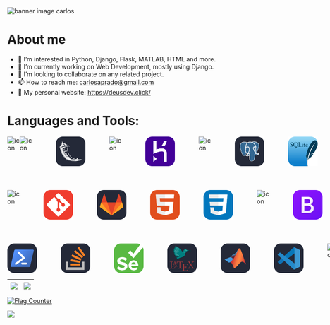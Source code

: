 <!---
carlosbionic/carlosbionic is a ✨ special ✨ repository because its `README.md` (this file) appears on your GitHub profile.
You can click the Preview link to take a look at your changes.
--->

<img src="https://github.com/carlosbionic/carlosbionic/blob/main/githubheaderimgcarlos.jpg" alt="banner image carlos">

# About me

- 👀 I’m interested in Python, Django, Flask, MATLAB, HTML and more.
- 🌱 I’m currently working on Web Development, mostly using Django.
- 💞️ I’m looking to collaborate on any related project.
- 📫 How to reach me: carlosaprado@gmail.com
- 💾 My personal website: https://deusdev.click/

# Languages and Tools:

<div style="display: flex;">
  <img src="https://techstack-generator.vercel.app/python-icon.svg" alt="icon" width="67" style="width: 67px; height: 67px; margin-right: 0px; margin-bottom: 54px;" />
  <img src="https://techstack-generator.vercel.app/django-icon.svg" alt="icon" width="67" style="width: 67px; height: 67px; margin-right: 54px; margin-bottom: 54px;" />
  <img src="https://raw.githubusercontent.com/tandpfun/skill-icons/59059d9d1a2c092696dc66e00931cc1181a4ce1f/icons/Flask-Dark.svg" alt="icon" width="67" style="width: 67px; height: 67px; margin-right: 54px; margin-bottom: 0px;" />
  <img src="https://techstack-generator.vercel.app/restapi-icon.svg" alt="icon" width="67" style="width: 67px; height: 67px; margin-right: 54px; margin-bottom: 54px;" />
  <img src="https://raw.githubusercontent.com/tandpfun/skill-icons/59059d9d1a2c092696dc66e00931cc1181a4ce1f/icons/Heroku.svg" alt="icon" width="67" style="width: 67px; height: 67px; margin-right: 54px; margin-bottom: 0px;" />
  <img src="https://techstack-generator.vercel.app/mysql-icon.svg" alt="icon" width="67" style="width: 67px; height: 67px; margin-right: 54px; margin-bottom: 0px;" />
  <img src="https://raw.githubusercontent.com/tandpfun/skill-icons/59059d9d1a2c092696dc66e00931cc1181a4ce1f/icons/PostgreSQL-Dark.svg" alt="icon" width="67" style="width: 67px; height: 67px; margin-right: 54px; margin-bottom: 0px;" />  
  <img src="https://raw.githubusercontent.com/tandpfun/skill-icons/59059d9d1a2c092696dc66e00931cc1181a4ce1f/icons/SQLite.svg" alt="icon" width="67" style="width: 67px; height: 67px; margin-right: 54px; margin-bottom: 0px;" />
  <img src="https://raw.githubusercontent.com/tandpfun/skill-icons/59059d9d1a2c092696dc66e00931cc1181a4ce1f/icons/TensorFlow-Dark.svg" alt="icon" width="67" style="width: 67px; height: 67px; margin-right: 54px; margin-bottom: 0px;" />
</div>
<div style="display: flex;border: 10 solid #fff;">
  <img src="https://techstack-generator.vercel.app/github-icon.svg" alt="icon" width="67" style="width: 67px; height: 67px; margin-right: 54px; margin-bottom: 0px;" />
  <img src="https://raw.githubusercontent.com/tandpfun/skill-icons/59059d9d1a2c092696dc66e00931cc1181a4ce1f/icons/Git.svg" alt="icon" width="67" style="width: 67px; height: 67px; margin-right: 54px; margin-bottom: 0px;" />
  <img src="https://raw.githubusercontent.com/tandpfun/skill-icons/59059d9d1a2c092696dc66e00931cc1181a4ce1f/icons/GitLab-Dark.svg" alt="icon" width="67" style="width: 67px; height: 67px; margin-right: 54px; margin-bottom: 0px;" />
  <img src="https://raw.githubusercontent.com/tandpfun/skill-icons/59059d9d1a2c092696dc66e00931cc1181a4ce1f/icons/HTML.svg" alt="icon" width="67" style="width: 67px; height: 67px; margin-right: 54px; margin-bottom: 0px;" />
  <img src="https://raw.githubusercontent.com/tandpfun/skill-icons/59059d9d1a2c092696dc66e00931cc1181a4ce1f/icons/CSS.svg" alt="icon" width="67" style="width: 67px; height: 67px; margin-right: 54px; margin-bottom: 0px;" />
  <img src="https://techstack-generator.vercel.app/js-icon.svg" alt="icon" width="67" style="width: 67px; height: 67px; margin-right: 54px; margin-bottom: 54px;" />
  <img src="https://raw.githubusercontent.com/tandpfun/skill-icons/59059d9d1a2c092696dc66e00931cc1181a4ce1f/icons/Bootstrap.svg" alt="icon" width="67" style="width: 67px; height: 67px; margin-right: 54px; margin-bottom: 54px;" />
  <img src="https://raw.githubusercontent.com/tandpfun/skill-icons/59059d9d1a2c092696dc66e00931cc1181a4ce1f/icons/CodePen-Dark.svg" alt="icon" width="67" style="width: 67px; height: 67px; margin-right: 54px; margin-bottom: 0px;" />
  <img src="https://raw.githubusercontent.com/tandpfun/skill-icons/59059d9d1a2c092696dc66e00931cc1181a4ce1f/icons/Markdown-Dark.svg" alt="icon" width="67" style="width: 67px; height: 67px; margin-right: 54px; margin-bottom: 0px;" />
</div>
<div style="display: flex;">
  <img src="https://raw.githubusercontent.com/tandpfun/skill-icons/59059d9d1a2c092696dc66e00931cc1181a4ce1f/icons/Powershell-Dark.svg" alt="icon" width="67" style="width: 67px; height: 67px; margin-right: 54px; margin-bottom: 0px;" />
  <img src="https://raw.githubusercontent.com/tandpfun/skill-icons/59059d9d1a2c092696dc66e00931cc1181a4ce1f/icons/StackOverflow-Dark.svg" alt="icon" width="67" style="width: 67px; height: 67px; margin-right: 54px; margin-bottom: 0px;" />
  <img src="https://raw.githubusercontent.com/tandpfun/skill-icons/59059d9d1a2c092696dc66e00931cc1181a4ce1f/icons/Selenium.svg" alt="icon" width="67" style="width: 67px; height: 67px; margin-right: 54px; margin-bottom: 0px;" />
  <img src="https://raw.githubusercontent.com/tandpfun/skill-icons/59059d9d1a2c092696dc66e00931cc1181a4ce1f/icons/LaTeX-Dark.svg" alt="icon" width="67" style="width: 67px; height: 67px; margin-right: 54px; margin-bottom: 0px;" />
  <img src="https://raw.githubusercontent.com/tandpfun/skill-icons/59059d9d1a2c092696dc66e00931cc1181a4ce1f/icons/Matlab-Dark.svg" alt="icon" width="67" style="width: 67px; height: 67px; margin-right: 54px; margin-bottom: 0px;" />
  <img src="https://raw.githubusercontent.com/tandpfun/skill-icons/59059d9d1a2c092696dc66e00931cc1181a4ce1f/icons/VSCode-Dark.svg" alt="icon" width="67" style="width: 67px; height: 67px; margin-right: 54px; margin-bottom: 0px;" />
  <img src="https://cdn.icon-icons.com/icons2/1508/PNG/512/distributorlogoubuntu_103999.png" alt="icon" width="67" style="width: 67px; height: 67px; margin-right: 54px; margin-bottom: 0px;" />
  <img src="https://upload.wikimedia.org/wikipedia/commons/thumb/3/38/Jupyter_logo.svg/640px-Jupyter_logo.svg.png" alt="icon" width="67" style="width: 67px; height: 67px; margin-right: 54px; margin-bottom: 0px;" />
  
</div>

| <img align="center" src="https://github-readme-stats.vercel.app/api?username=deusdevok&count_private=true&show_icons=true&theme=highcontrast&hide_border=true"> | <img align="center" src="https://github-readme-stats.vercel.app/api/top-langs/?username=deusdevok&hide=fortran,Jupyter%20Notebook&theme=buefy&hide_border=true"> |
| ------------- | ------------- |

<a href="https://info.flagcounter.com/JAgU"><img src="https://s05.flagcounter.com/count2/JAgU/bg_000000/txt_FFFFFF/border_CCCCCC/columns_8/maxflags_104/viewers_0/labels_0/pageviews_1/flags_1/percent_0/" alt="Flag Counter" border="0"></a>

![](https://komarev.com/ghpvc/?username=deusdevok&style=for-the-badge)
